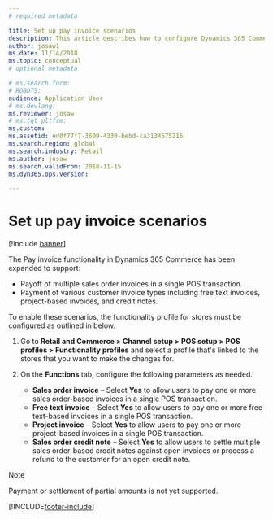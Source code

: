 ```yaml
---
# required metadata

title: Set up pay invoice scenarios
description: This article describes how to configure Dynamics 365 Commerce to support various scenarios relating to invoice payments.
author: josaw1
ms.date: 11/14/2018
ms.topic: conceptual
# optional metadata

# ms.search.form: 
# ROBOTS: 
audience: Application User
# ms.devlang: 
ms.reviewer: josaw
# ms.tgt_pltfrm: 
ms.custom: 
ms.assetid: ed0f77f7-3609-4330-bebd-ca3134575216
ms.search.region: global
ms.search.industry: Retail
ms.author: josaw
ms.search.validFrom: 2018-11-15
ms.dyn365.ops.version: 

---
```

# Set up pay invoice scenarios

[!include [banner](includes/banner.md)]

The Pay invoice functionality in Dynamics 365 Commerce has been expanded to support:

- Payoff of multiple sales order invoices in a single POS transaction.
- Payment of various customer invoice types including free text invoices, project-based invoices, and credit notes.

To enable these scenarios, the functionality profile for stores must be configured as outlined in below.

1. Go to **Retail and Commerce \> Channel setup \> POS setup \> POS profiles \> Functionality profiles** and select a profile that's linked to the stores that you want to make the changes for.
2. On the **Functions** tab, configure the following parameters as needed.

    - **Sales order invoice** – Select **Yes** to allow users to pay one or more sales order-based invoices in a single POS transaction.
    - **Free text invoice** – Select **Yes** to allow users to pay one or more free text-based invoices in a single POS transaction.
    - **Project invoice** – Select **Yes** to allow users to pay one or more project-based invoices in a single POS transaction.
    - **Sales order credit note** – Select **Yes** to allow users to settle multiple sales order-based credit notes against open invoices or process a refund to the customer for an open credit note.

> [!NOTE]
> Payment or settlement of partial amounts is not yet supported.


[!INCLUDE[footer-include](../includes/footer-banner.md)]